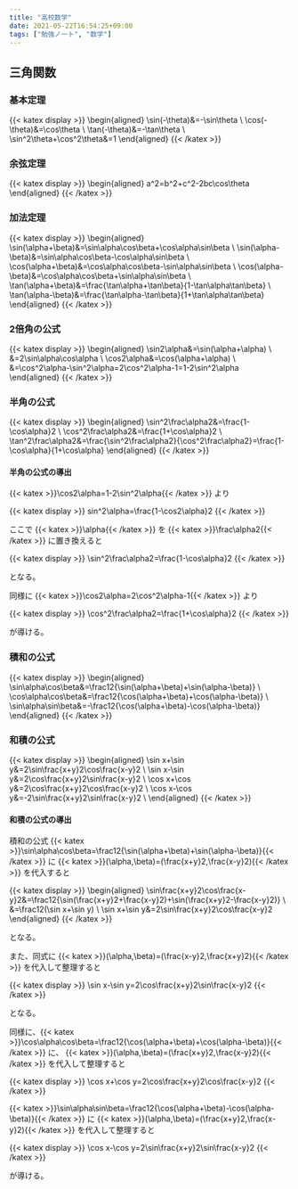 ```yaml
---
title: "高校数学"
date: 2021-05-22T16:54:25+09:00
tags: ["勉強ノート", "数学"]
---
```


## 三角関数

### 基本定理

{{< katex display >}}
\begin{aligned}
\sin(-\theta)&=-\sin\theta \\
\cos(-\theta)&=\cos\theta \\
\tan(-\theta)&=-\tan\theta \\
\sin^2\theta+\cos^2\theta&=1
\end{aligned}
{{< /katex >}}

### 余弦定理

{{< katex display >}}
\begin{aligned}
a^2=b^2+c^2-2bc\cos\theta
\end{aligned}
{{< /katex >}}

### 加法定理

{{< katex display >}}
\begin{aligned}
\sin(\alpha+\beta)&=\sin\alpha\cos\beta+\cos\alpha\sin\beta \\
\sin(\alpha-\beta)&=\sin\alpha\cos\beta-\cos\alpha\sin\beta \\
\cos(\alpha+\beta)&=\cos\alpha\cos\beta-\sin\alpha\sin\beta \\
\cos(\alpha-\beta)&=\cos\alpha\cos\beta+\sin\alpha\sin\beta \\
\tan(\alpha+\beta)&=\frac{\tan\alpha+\tan\beta}{1-\tan\alpha\tan\beta} \\
\tan(\alpha-\beta)&=\frac{\tan\alpha-\tan\beta}{1+\tan\alpha\tan\beta}
\end{aligned}
{{< /katex >}}

### 2倍角の公式

{{< katex display >}}
\begin{aligned}
\sin2\alpha&=\sin(\alpha+\alpha) \\
&=2\sin\alpha\cos\alpha \\
\cos2\alpha&=\cos(\alpha+\alpha) \\
&=\cos^2\alpha-\sin^2\alpha=2\cos^2\alpha-1=1-2\sin^2\alpha
\end{aligned}
{{< /katex >}}

### 半角の公式

{{< katex display >}}
\begin{aligned}
\sin^2\frac\alpha2&=\frac{1-\cos\alpha}2 \\
\cos^2\frac\alpha2&=\frac{1+\cos\alpha}2 \\
\tan^2\frac\alpha2&=\frac{\sin^2\frac\alpha2}{\cos^2\frac\alpha2}=\frac{1-\cos\alpha}{1+\cos\alpha}
\end{aligned}
{{< /katex >}}

#### 半角の公式の導出

{{< katex >}}\cos2\alpha=1-2\sin^2\alpha{{< /katex >}} より

{{< katex display >}}
sin^2\alpha=\frac{1-\cos2\alpha}2
{{< /katex >}}

ここで {{< katex >}}\alpha{{< /katex >}} を {{< katex >}}\frac\alpha2{{< /katex >}} に置き換えると

{{< katex display >}}
\sin^2\frac\alpha2=\frac{1-\cos\alpha}2
{{< /katex >}}

となる。

同様に {{< katex >}}\cos2\alpha=2\cos^2\alpha-1{{< /katex >}} より

{{< katex display >}}
\cos^2\frac\alpha2=\frac{1+\cos\alpha}2
{{< /katex >}}

が導ける。

### 積和の公式

{{< katex display >}}
\begin{aligned}
\sin\alpha\cos\beta&=\frac12\{\sin(\alpha+\beta)+\sin(\alpha-\beta)\} \\
\cos\alpha\cos\beta&=\frac12\{\cos(\alpha+\beta)+\cos(\alpha-\beta)\} \\
\sin\alpha\sin\beta&=-\frac12\{\cos(\alpha+\beta)-\cos(\alpha-\beta)\}
\end{aligned}
{{< /katex >}}

### 和積の公式

{{< katex display >}}
\begin{aligned}
\sin x+\sin y&=2\sin\frac{x+y}2\cos\frac{x-y}2 \\
\sin x-\sin y&=2\cos\frac{x+y}2\sin\frac{x-y}2 \\
\cos x+\cos y&=2\cos\frac{x+y}2\cos\frac{x-y}2 \\
\cos x-\cos y&=-2\sin\frac{x+y}2\sin\frac{x-y}2 \\
\end{aligned}
{{< /katex >}}

#### 和積の公式の導出

積和の公式 {{< katex >}}\sin\alpha\cos\beta=\frac12\{\sin(\alpha+\beta)+\sin(\alpha-\beta)\}{{< /katex >}} に {{< katex >}}(\alpha,\beta)=(\frac{x+y}2,\frac{x-y}2){{< /katex >}} を代入すると

{{< katex display >}}
\begin{aligned}
\sin\frac{x+y}2\cos\frac{x-y}2&=\frac12\{\sin(\frac{x+y}2+\frac{x-y}2)+\sin(\frac{x+y}2-\frac{x-y}2)\} \\
&=\frac12(\sin x+\sin y) \\
\sin x+\sin y&=2\sin\frac{x+y}2\cos\frac{x-y}2
\end{aligned}
{{< /katex >}}

となる。

また、同式に {{< katex >}}(\alpha,\beta)=(\frac{x-y}2,\frac{x+y}2){{< /katex >}} を代入して整理すると

{{< katex display >}}
\sin x-\sin y=2\cos\frac{x+y}2\sin\frac{x-y}2
{{< /katex >}}

となる。

同様に、{{< katex >}}\cos\alpha\cos\beta=\frac12\{\cos(\alpha+\beta)+\cos(\alpha-\beta)\}{{< /katex >}} に、 {{< katex >}}(\alpha,\beta)=(\frac{x+y}2,\frac{x-y}2){{< /katex >}} を代入して整理すると

{{< katex display >}}
\cos x+\cos y=2\cos\frac{x+y}2\cos\frac{x-y}2
{{< /katex >}}

{{< katex >}}\sin\alpha\sin\beta=\frac12\{\cos(\alpha+\beta)-\cos(\alpha-\beta)\}{{< /katex >}} に {{< katex >}}(\alpha,\beta)=(\frac{x+y}2,\frac{x-y}2){{< /katex >}} を代入して整理すると

{{< katex display >}}
\cos x-\cos y=2\sin\frac{x+y}2\sin\frac{x-y}2
{{< /katex >}}

が導ける。
